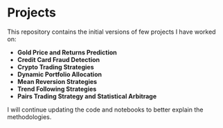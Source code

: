 # Projects

This repository contains the initial versions of few projects I have worked on: 

- **Gold Price and Returns Prediction**
- **Credit Card Fraud Detection**
- **Crypto Trading Strategies**
- **Dynamic Portfolio Allocation**
- **Mean Reversion Strategies**
- **Trend Following Strategies**
- **Pairs Trading Strategy and Statistical Arbitrage**

I will continue updating the code and notebooks to better explain the methodologies.
